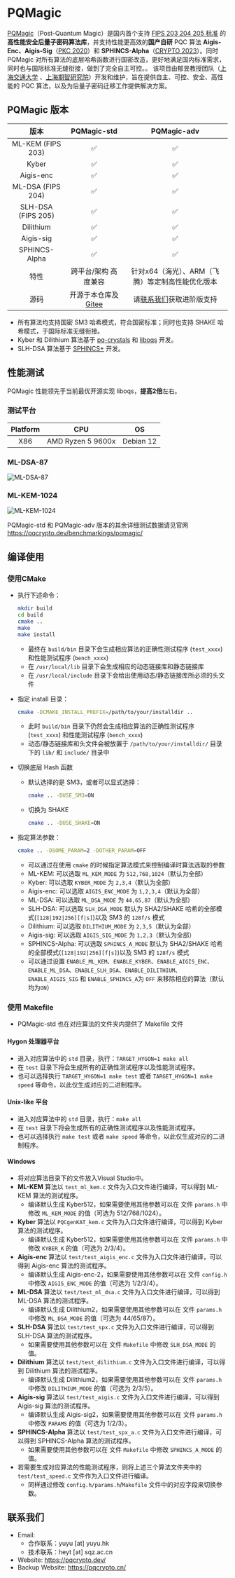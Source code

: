 # PQMagic

[PQMagic](https://pqcrypto.dev/)（Post-Quantum Magic）是国内首个支持 [FIPS 203 204 205 标准](https://csrc.nist.gov/news/2024/postquantum-cryptography-fips-approved) 的**高性能安全后量子密码算法库**，并支持性能更高效的**国产自研** PQC 算法 **Aigis-Enc、Aigis-Sig**（[PKC 2020]((https://eprint.iacr.org/2019/510))）和 **SPHINCS-Alpha**（[CRYPTO 2023](https://eprint.iacr.org/2022/059)）。同时 PQMagic 对所有算法的底层哈希函数进行国密改造，更好地满足国内标准需求，同时也与国际标准无缝衔接，做到了完全自主可控。。 该项目由郁昱教授团队（[上海交通大学](https://crypto.sjtu.edu.cn/lab/) 、[上海期智研究院](https://sqz.ac.cn/password-48)）开发和维护，旨在提供自主、可控、安全、高性能的 PQC 算法，以及为后量子密码迁移工作提供解决方案。

## PQMagic 版本

| 版本       | PQMagic-std  | PQMagic-adv |
| :-------: | :----------: | :---------: |
| ML-KEM (FIPS 203)    |  ✅          |  ✅                  |
| Kyber     |  ✅          |  ✅                  |
| Aigis-enc |  ✅          |  ✅                  |
| ML-DSA (FIPS 204)    |  ✅          |  ✅                  |
| SLH-DSA (FIPS 205)   |  ✅          |  ✅                  |
| Dilithium |  ✅          |  ✅                  |
| Aigis-sig |  ✅          |  ✅                  |
| SPHINCS-Alpha |  ✅          |  ✅                  |
| 特性       | 跨平台/架构 高度兼容 | 针对x64（海光）、ARM（飞腾）等定制高性能优化版本 |
| 源码       | 开源于本仓库及[Gitee](https://gitee.com/pqcrypto/pqmagic) | 请[联系我们](#联系我们)获取进阶版支持 |

- 所有算法均支持国密 SM3 哈希模式，符合国密标准；同时也支持 SHAKE 哈希模式，于国际标准无缝衔接。
- Kyber 和 Dilithium 算法基于 [pq-crystals](https://github.com/pq-crystals) 和 [liboqs](https://github.com/open-quantum-safe/liboqs) 开发。
- SLH-DSA 算法基于 [SPHINCS+](https://github.com/sphincs/sphincsplus) 开发。

## 性能测试

PQMagic 性能领先于当前最优开源实现 liboqs，**提高2倍**左右。

### 测试平台
  
  | Platform | CPU               | OS        |
  |:--------:|:-----------------:|:---------:|
  | X86      | AMD Ryzen 5 9600x  | Debian 12 |

### ML-DSA-87

  ![ML-DSA-87](figure/PQMagic-performance-ml-dsa-87.png)
  
### ML-KEM-1024

  ![ML-KEM-1024](figure/PQMagic-performance-ml-kem-1024.png)

PQMagic-std 和 PQMagic-adv 版本的其余详细测试数据请见官网 https://pqcrypto.dev/benchmarkings/pqmagic/

## 编译使用

### 使用CMake

- 执行下述命令：
  
  ```bash
  mkdir build
  cd build
  cmake ..
  make
  make install
  ```

  - 最终在 `build/bin` 目录下会生成相应算法的正确性测试程序 (`test_xxxx`) 和性能测试程序 (`bench_xxxx`)
  - 在 `/usr/local/lib` 目录下会生成相应的动态链接库和静态链接库
  - 在 `/usr/local/include` 目录下会给出使用动态/静态链接库所必须的头文件

- 指定 install 目录：
  
  ```bash
  cmake -DCMAKE_INSTALL_PREFIX=/path/to/your/installdir ..
  ```

  - 此时 `build/bin` 目录下仍然会生成相应算法的正确性测试程序 (`test_xxxx`) 和性能测试程序 (`bench_xxxx`)
  - 动态/静态链接库和头文件会被放置于 `/path/to/your/installdir/` 目录下的 `lib/` 和 `include/` 目录中

- 切换底层 Hash 函数

  - 默认选择的是 SM3，或者可以显式选择：

    ```bash
    cmake .. -DUSE_SM3=ON
    ```

  - 切换为 SHAKE

    ```bash
    cmake .. -DUSE_SHAKE=ON
    ```

- 指定算法参数：

  ```bash
  cmake .. -DSOME_PARAM=2 -DOTHER_PARAM=OFF
  ```

  - 可以通过在使用 `cmake` 的时候指定算法模式来控制编译时算法选取的参数
  - ML-KEM: 可以选取 `ML_KEM_MODE` 为 `512,768,1024`（默认为全部）
  - Kyber: 可以选取 `KYBER_MODE` 为 `2,3,4`（默认为全部）
  - Aigis-enc: 可以选取 `AIGIS_ENC_MODE` 为 `1,2,3,4`（默认为全部）
  - ML-DSA: 可以选取 `ML_DSA_MODE` 为 `44,65,87`（默认为全部）
  - SLH-DSA: 可以选取 `SLH_DSA_MODE` 默认为 SHA2/SHAKE 哈希的全部模式(`[128|192|256][f|s]`)以及 SM3 的 `128f/s` 模式
  - Dilithium: 可以选取 `DILITHIUM_MODE` 为 `2,3,5`（默认为全部）
  - Aigis-sig: 可以选取 `AIGIS_SIG_MODE` 为 `1,2,3`（默认为全部）
  - SPHINCS-Alpha: 可以选取 `SPHINCS_A_MODE` 默认为 SHA2/SHAKE 哈希的全部模式(`[128|192|256][f|s]`)以及 SM3 的 `128f/s` 模式
  - 可以通过设置 `ENABLE_ML_KEM`、`ENABLE_KYBER`、`ENABLE_AIGIS_ENC`、`ENABLE_ML_DSA`、`ENABLE_SLH_DSA`、`ENABLE_DILITHIUM`、`ENABLE_AIGIS_SIG` 和 `ENABLE_SPHINCS_A`为 `OFF` 来移除相应的算法（默认均为`ON`）

### 使用 Makefile

- PQMagic-std 也在对应算法的文件夹内提供了 Makefile 文件

#### Hygon 处理器平台

- 进入对应算法中的 `std` 目录，执行：`TARGET_HYGON=1 make all`
- 在 `test` 目录下将会生成所有的正确性测试程序以及性能测试程序。
- 也可以选择执行 `TARGET_HYGON=1 make test` 或者 `TARGET_HYGON=1 make speed` 等命令，以此仅生成对应的二进制程序。

#### Unix-like 平台

- 进入对应算法中的 `std` 目录，执行：`make all`
- 在 `test` 目录下将会生成所有的正确性测试程序以及性能测试程序。
- 也可以选择执行 `make test` 或者 `make speed` 等命令，以此仅生成对应的二进制程序。

#### Windows

- 将对应算法目录下的文件放入Visual Studio中。
- **ML-KEM** 算法以 `test_ml_kem.c` 文件为入口文件进行编译，可以得到 ML-KEM 算法的测试程序。
  - 编译默认生成 Kyber512，如果需要使用其他参数可以在 文件 `params.h` 中修改 `ML_KEM_MODE` 的值（可选为 512/768/1024）。
- **Kyber** 算法以 `PQCgenKAT_kem.c` 文件为入口文件进行编译，可以得到 Kyber 算法的测试程序。
  - 编译默认生成 Kyber512，如果需要使用其他参数可以在 文件 `params.h` 中修改 `KYBER_K` 的值（可选为 2/3/4）。
- **Aigis-enc** 算法以 `test/test_aigis_enc.c` 文件为入口文件进行编译，可以得到 Aigis-enc 算法的测试程序。
  - 编译默认生成 Aigis-enc-2，如果需要使用其他参数可以在 文件 `config.h` 中修改 `AIGIS_ENC_MODE` 的值（可选为 1/2/3/4）。
- **ML-DSA** 算法以 `test/test_ml_dsa.c` 文件为入口文件进行编译，可以得到 ML-DSA 算法的测试程序。
  - 编译默认生成 Dilithium2，如果需要使用其他参数可以在 文件 `params.h` 中修改 `ML_DSA_MODE` 的值（可选为 44/65/87）。
- **SLH-DSA** 算法以 `test/test_spx.c` 文件为入口文件进行编译，可以得到 SLH-DSA 算法的测试程序。
  - 如果需要使用其他参数可以在 文件 `Makefile` 中修改 `SLH_DSA_MODE` 的值。
- **Dilithium** 算法以 `test/test_dilithium.c` 文件为入口文件进行编译，可以得到 Dilithium 算法的测试程序。
  - 编译默认生成 Dilithium2，如果需要使用其他参数可以在 文件 `params.h` 中修改 `DILITHIUM_MODE` 的值（可选为 2/3/5）。
- **Aigis-sig** 算法以 `test/test_aigis.c` 文件为入口文件进行编译，可以得到 Aigis-sig 算法的测试程序。
  - 编译默认生成 Aigis-sig2，如果需要使用其他参数可以在 文件 `params.h` 中修改 `PARAMS` 的值（可选为 1/2/3）。
- **SPHINCS-Alpha** 算法以 `test/test_spx_a.c` 文件为入口文件进行编译，可以得到 SPHINCS-Alpha 算法的测试程序。
  - 如果需要使用其他参数可以在 文件 `Makefile` 中修改 `SPHINCS_A_MODE` 的值。
- 若需要生成对应算法的性能测试程序，则将上述三个算法文件夹中的 `test/test_speed.c` 文件作为入口文件进行编译。
  - 同样通过修改 `config.h/params.h`/`Makefile` 文件中的对应字段来切换参数。

## 联系我们

- Email:
  - 合作联系：yuyu [at] yuyu.hk
  - 技术联系：heyt [at] sqz.ac.cn
- Website: https://pqcrypto.dev/
- Backup Website: https://pqcrypto.cn/